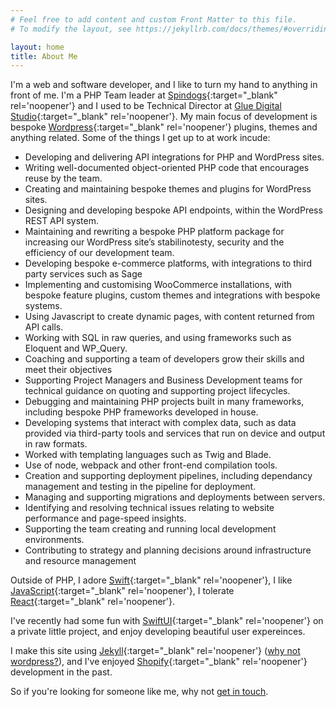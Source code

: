 ```yaml
---
# Feel free to add content and custom Front Matter to this file.
# To modify the layout, see https://jekyllrb.com/docs/themes/#overriding-theme-defaults

layout: home
title: About Me
---
```


I'm a web and software developer, and I like to turn my hand to anything in front of me. I'm a PHP Team leader at [Spindogs](https://www.spindogs.co.uk){:target="_blank" rel='noopener'} and I used to be Technical Director at [Glue Digital Studio](https://gluestudio.co.uk){:target="_blank" rel='noopener'}. My main focus of development is bespoke [Wordpress](https://wordpress.org){:target="_blank" rel='noopener'} plugins, themes and anything related. Some of the things I get up to at work incude:
* Developing and delivering API integrations for PHP and WordPress sites.
* Writing well-documented object-oriented PHP code that encourages reuse by the team.
* Creating and maintaining bespoke themes and plugins for WordPress sites.
* Designing and developing bespoke API endpoints, within the WordPress REST API system.
* Maintaining and rewriting a bespoke PHP platform package for increasing our WordPress site’s stabilinotesty, security and the efficiency of our development team. 
* Developing bespoke e-commerce platforms, with integrations to third party services such as Sage
* Implementing and customising WooCommerce installations, with bespoke feature plugins, custom themes and  integrations with bespoke systems.
* Using Javascript to create dynamic pages, with content returned from API calls. 
* Working with SQL in raw queries, and using frameworks such as Eloquent and WP_Query.
* Coaching and supporting a team of developers grow their skills and meet their objectives
* Supporting Project Managers and Business Development teams for technical guidance on quoting and supporting project lifecycles. 
* Debugging and maintaining PHP projects built in many frameworks, including bespoke PHP frameworks developed in house.
* Developing systems that interact with complex data, such as data provided via third-party tools and services that run on device and output in raw formats.
* Worked with templating languages such as Twig and Blade. 
* Use of node, webpack and other front-end compilation tools.
* Creation and supporting deployment pipelines, including dependancy management and testing in the pipeline for deployment.
* Managing and supporting migrations and deployments between servers.
* Identifying and resolving technical issues relating to website performance and page-speed insights.
* Supporting the team creating and running local development environments.
* Contributing to strategy and planning decisions around infrastructure and resource management

Outside of PHP, I adore [Swift](https://developer.apple.com/xcode/swift){:target="_blank" rel='noopener'}, I like [JavaScript](https://javascript.com){:target="_blank" rel='noopener'}, I tolerate [React](https://reactjs.org){:target="_blank" rel='noopener'}.

I've recently had some fun with [SwiftUI](https://developer.apple.com/xcode/swiftui/){:target="_blank" rel='noopener'} on a private little project, and enjoy developing beautiful user expereinces.

I make this site using [Jekyll](https://jekyllrb.com/){:target="_blank" rel='noopener'} ([why not wordpress?](/2021/10/30/why-not-wordpress.md)), and I've enjoyed [Shopify](https://shopify.com){:target="_blank" rel='noopener'} development in the past. 

So if you're looking for someone like me, why not [get in touch](#contact).
